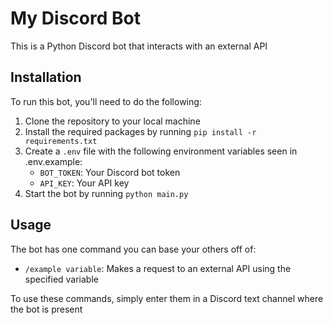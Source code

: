 # My Discord Bot

This is a Python Discord bot that interacts with an external API

## Installation

To run this bot, you'll need to do the following:

1. Clone the repository to your local machine
2. Install the required packages by running `pip install -r requirements.txt`
3. Create a `.env` file with the following environment variables seen in .env.example:
   - `BOT_TOKEN`: Your Discord bot token
   - `API_KEY`: Your API key
4. Start the bot by running `python main.py`

## Usage

The bot has one command you can base your others off of:

- `/example variable`: Makes a request to an external API using the specified variable

To use these commands, simply enter them in a Discord text channel where the bot is present
